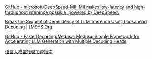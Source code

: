 
[GitHub - microsoft/DeepSpeed-MII: MII makes low-latency and high-throughput inference possible, powered by DeepSpeed.](https://github.com/microsoft/DeepSpeed-MII)

[Break the Sequential Dependency of LLM Inference Using Lookahead Decoding | LMSYS Org](https://lmsys.org/blog/2023-11-21-lookahead-decoding/)

[GitHub - FasterDecoding/Medusa: Medusa: Simple Framework for Accelerating LLM Generation with Multiple Decoding Heads](https://github.com/FasterDecoding/Medusa)

[语言大模型推理加速指南](https://mp.weixin.qq.com/s/B3TD2p_5HKoYkzzupLoUxQ)

